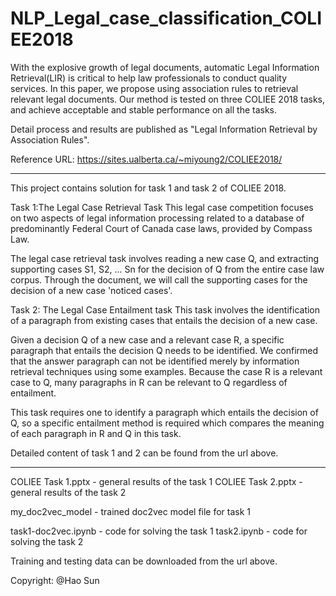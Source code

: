 # NLP_Legal_case_classification_COLIEE2018

With the explosive growth of legal documents, automatic Legal Information Retrieval(LIR) is critical to help law professionals to conduct quality services. In this paper, we propose using association rules to retrieval relevant legal documents. Our method is tested on three COLIEE 2018 tasks, and achieve acceptable and stable performance on all the tasks.

Detail process and results are published as "Legal Information Retrieval by Association Rules".

Reference URL: https://sites.ualberta.ca/~miyoung2/COLIEE2018/

------------------------------------------------------------------------------------------------------

This project contains solution for task 1 and task 2 of COLIEE 2018.

Task 1:The Legal Case Retrieval Task
This legal case competition focuses on two aspects of legal information processing related to a database of predominantly Federal Court of Canada case laws, provided by Compass Law. 

The legal case retrieval task involves reading a new case Q, and extracting supporting cases S1, S2, ... Sn for the decision of Q from the entire case law corpus. Through the document, we will call the supporting cases for the decision of a new case 'noticed cases'. 

Task 2: The Legal Case Entailment task
This task involves the identification of a paragraph from existing cases that entails the decision of a new case.

Given a decision Q of a new case and a relevant case R, a specific paragraph that entails the decision Q needs to be identified. We confirmed that the answer paragraph can not be identified merely by information retrieval techniques using some examples. Because the case R is a relevant case to Q, many paragraphs in R can be relevant to Q regardless of entailment.

This task requires one to identify a paragraph which entails the decision of Q, so a specific entailment method is required which compares the meaning of each paragraph in R and Q in this task. 

Detailed content of task 1 and 2 can be found from the url above.

------------------------------------------------------------------------------------------------------

COLIEE Task 1.pptx - general results of the task 1
COLIEE Task 2.pptx - general results of the task 2

my_doc2vec_model - trained doc2vec model file for task 1

task1-doc2vec.ipynb - code for solving the task 1
task2.ipynb - code for solving the task 2

Training and testing data can be downloaded from the url above.

Copyright: @Hao Sun
